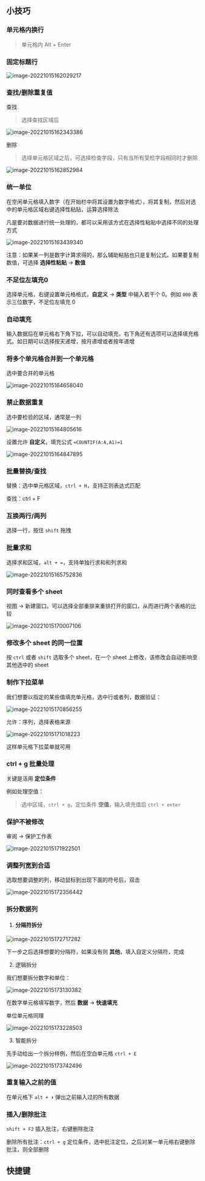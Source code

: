 ## 小技巧

### 单元格内换行

> 单元格内 Alt + Enter



### 固定标题行

![image-20221015162029217](https://src-1259777572.cos.ap-chengdu.myqcloud.com/image-20221015162029217.png)



### 查找/删除重复值

查找

> 选择查找区域后

![image-20221015162343386](https://src-1259777572.cos.ap-chengdu.myqcloud.com/image-20221015162343386.png)

删除

> 选择单元格区域之后，可选择检查字段，只有当所有受检字段相同时才删除

![image-20221015162852984](https://src-1259777572.cos.ap-chengdu.myqcloud.com/image-20221015162852984.png)



### 统一单位

在空闲单元格填入数字（在开始栏中将其设置为数字格式），将其复制，然后对选中的单元格区域右键选择性粘贴，运算选择除法

凡是要对数据进行统一处理的，都可以采用该方式在选择性粘贴中选择不同的处理方式

![image-20221015163439340](https://src-1259777572.cos.ap-chengdu.myqcloud.com/image-20221015163439340.png)

注意：如果某一列是数字计算求得的，那么辅助粘贴也只是复制公式。如果要复制数值，可选择 **选择性粘贴** -> **数值**





### 不足位左填充0

选择单元格，右键设置单元格格式，**自定义** -> **类型** 中输入若干个 0。例如 `000`  表示三位数字，不足位左填充 0



### 自动填充

输入数据后在单元格右下角下拉，可以自动填充，右下角还有选项可以选择填充格式。如日期可以选择按天递增，按月递增或者按年递增



### 将多个单元格合并到一个单元格

选中要合并的单元格

![image-20221015164658040](https://src-1259777572.cos.ap-chengdu.myqcloud.com/image-20221015164658040.png)



### 禁止数据重复

选中要检验的区域，通常是一列

![image-20221015164805616](https://src-1259777572.cos.ap-chengdu.myqcloud.com/image-20221015164805616.png)

设置允许 **自定义**，填充公式 `=COUNTIF(A:A,A1)=1`

![image-20221015164847895](https://src-1259777572.cos.ap-chengdu.myqcloud.com/image-20221015164847895.png)





### 批量替换/查找

替换：选中单元格区域，`ctrl + H`，支持正则表达式匹配

查找：ctrl + F



### 互换两行/两列

选择一行，按住 `shift` 拖拽



### 批量求和

选择求和区域，`alt + =`，支持单独行求和和列求和

![image-20221015165752836](https://src-1259777572.cos.ap-chengdu.myqcloud.com/image-20221015165752836.png)



### 同时查看多个 sheet

视图 -> 新建窗口。可以选择全部重排来重排打开的窗口，从而进行两个表格的比较

![image-20221015170007106](https://src-1259777572.cos.ap-chengdu.myqcloud.com/image-20221015170007106.png)





### 修改多个 sheet 的同一位置

按 `ctrl` 或者 `shift` 选取多个 sheet，在一个 sheet 上修改，该修改会自动影响至其他选中的 sheet



### 制作下拉菜单

我们想要以指定的某些值填充单元格，选中行或者列，数据验证：

![image-20221015170856255](https://src-1259777572.cos.ap-chengdu.myqcloud.com/image-20221015170856255.png)

允许：序列，选择表格来源

![image-20221015171018223](https://src-1259777572.cos.ap-chengdu.myqcloud.com/image-20221015171018223.png)

这样单元格下拉菜单就可用



### ctrl + g 批量处理

关键是活用 **定位条件**

例如处理空值：

> 选中区域，`ctrl + g`，定位条件 **空值**，输入填充值后 `ctrl + enter`



### 保护不被修改

审阅 -> 保护工作表

![image-20221015171922501](https://src-1259777572.cos.ap-chengdu.myqcloud.com/image-20221015171922501.png)



### 调整列宽到合适

选取想要调整的列，移动鼠标到出现下面的符号后，双击

![image-20221015172356442](https://src-1259777572.cos.ap-chengdu.myqcloud.com/image-20221015172356442.png)



### 拆分数据列

1. #### 分隔符拆分

![image-20221015172717282](https://src-1259777572.cos.ap-chengdu.myqcloud.com/image-20221015172717282.png)

下一步之后选择想要的分隔符，如果没有则 **其他**，填入自定义分隔符，完成



2. 逻辑拆分

我们想要拆分数字和单位：

![image-20221015173130382](https://src-1259777572.cos.ap-chengdu.myqcloud.com/image-20221015173130382.png)

在数字单元格填写数字，然后 **数据** -> **快速填充**

单位单元格同理

![image-20221015173228503](https://src-1259777572.cos.ap-chengdu.myqcloud.com/image-20221015173228503.png)



3. 智能拆分

先手动给出一个拆分样例，然后在空白单元格 `ctrl + E`

![image-20221015173742496](https://src-1259777572.cos.ap-chengdu.myqcloud.com/image-20221015173742496.png)



### 重复输入之前的值

在单元格下 `alt + ⬇` 弹出之前输入过的所有数据



### 插入/删除批注

`shift + F2` 插入批注，右键删除批注

删除所有批注：`ctrl + g` 定位条件，选中批注定位，之后对某一单元格右键删除批注，则全部删除





































## 快捷键
